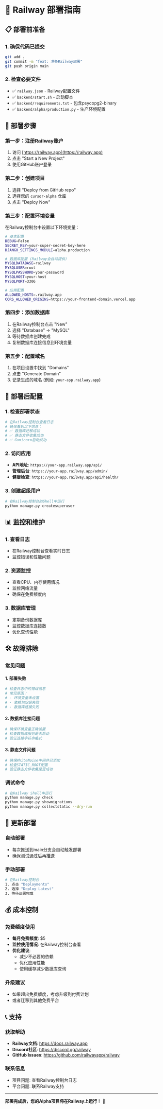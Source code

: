 # 🚂 Railway 部署指南

## 📋 部署前准备

### 1. 确保代码已提交
```bash
git add .
git commit -m "feat: 准备Railway部署"
git push origin main
```

### 2. 检查必要文件
- ✅ `railway.json` - Railway配置文件
- ✅ `backend/start.sh` - 启动脚本
- ✅ `backend/requirements.txt` - 包含psycopg2-binary
- ✅ `backend/alpha/production.py` - 生产环境配置

## 🚀 部署步骤

### 第一步：注册Railway账户
1. 访问 [https://railway.app](https://railway.app)
2. 点击 "Start a New Project"
3. 使用GitHub账户登录

### 第二步：创建项目
1. 选择 "Deploy from GitHub repo"
2. 选择您的 `cursor-alpha` 仓库
3. 点击 "Deploy Now"

### 第三步：配置环境变量
在Railway控制台中设置以下环境变量：

```bash
# 基本配置
DEBUG=False
SECRET_KEY=your-super-secret-key-here
DJANGO_SETTINGS_MODULE=alpha.production

# 数据库配置 (Railway会自动提供)
MYSQLDATABASE=railway
MYSQLUSER=root
MYSQLPASSWORD=your-password
MYSQLHOST=your-host
MYSQLPORT=3306

# 应用配置
ALLOWED_HOSTS=.railway.app
CORS_ALLOWED_ORIGINS=https://your-frontend-domain.vercel.app
```

### 第四步：添加数据库
1. 在Railway控制台点击 "New"
2. 选择 "Database" → "MySQL"
3. 等待数据库创建完成
4. 复制数据库连接信息到环境变量

### 第五步：配置域名
1. 在项目设置中找到 "Domains"
2. 点击 "Generate Domain"
3. 记录生成的域名 (例如: `your-app.railway.app`)

## 🔧 部署后配置

### 1. 检查部署状态
```bash
# 在Railway控制台查看日志
# 确保看到以下信息：
# ✅ 数据库迁移成功
# ✅ 静态文件收集成功
# ✅ Gunicorn启动成功
```

### 2. 访问应用
- **API地址**: `https://your-app.railway.app/api/`
- **管理后台**: `https://your-app.railway.app/admin/`
- **健康检查**: `https://your-app.railway.app/api/health/`

### 3. 创建超级用户
```bash
# 在Railway控制台的Shell中运行
python manage.py createsuperuser
```

## 📊 监控和维护

### 1. 查看日志
- 在Railway控制台查看实时日志
- 监控错误和性能问题

### 2. 资源监控
- 查看CPU、内存使用情况
- 监控网络流量
- 确保在免费额度内

### 3. 数据库管理
- 定期备份数据库
- 监控数据库连接数
- 优化查询性能

## 🛠️ 故障排除

### 常见问题

#### 1. 部署失败
```bash
# 检查日志中的错误信息
# 常见原因：
# - 环境变量未设置
# - 依赖包安装失败
# - 数据库连接失败
```

#### 2. 数据库连接问题
```bash
# 确保环境变量正确设置
# 检查数据库服务是否启动
# 验证连接字符串格式
```

#### 3. 静态文件问题
```bash
# 确保WhiteNoise中间件已添加
# 检查STATIC_ROOT配置
# 验证静态文件收集是否成功
```

### 调试命令
```bash
# 在Railway Shell中运行
python manage.py check
python manage.py showmigrations
python manage.py collectstatic --dry-run
```

## 🔄 更新部署

### 自动部署
- 每次推送到main分支会自动触发部署
- 确保测试通过后再推送

### 手动部署
```bash
# 在Railway控制台
1. 点击 "Deployments"
2. 选择 "Deploy Latest"
3. 等待部署完成
```

## 💰 成本控制

### 免费额度使用
- **每月免费额度**: $5
- **监控使用情况**: 在Railway控制台查看
- **优化建议**: 
  - 减少不必要的依赖
  - 优化应用性能
  - 使用缓存减少数据库查询

### 升级建议
- 如果超出免费额度，考虑升级到付费计划
- 或者迁移到其他免费平台

## 📞 支持

### 获取帮助
- **Railway文档**: https://docs.railway.app
- **Discord社区**: https://discord.gg/railway
- **GitHub Issues**: https://github.com/railwayapp/railway

### 联系信息
- 项目问题: 查看Railway控制台日志
- 平台问题: 联系Railway支持

---

**部署完成后，您的Alpha项目将在Railway上运行！** 🎉

